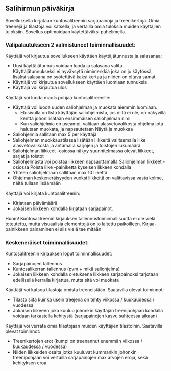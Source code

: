 ## Salihirmun päiväkirja
Sovelluksella kirjataan kuntosalitreenin sarjapainoja ja treenikertoja. Omia treenejä ja tilastoja voi katsella, ja vertailla omia tuloksia muiden käyttäjien tuloksiin. Sovellus optimoidaan käytettäväksi puhelimella.


### Välipalautukseen 2 valmistuneet toiminnallisuudet:

Käyttäjä voi kirjautua sovellukseen käyttäen käyttäjätunnusta ja salasanaa:
- Uusi käyttäjätunnus voidaan luoda ja salasana valita. Käyttäjätunnukseksi ei hyväksytä nimimerkkiä joka on jo käytössä, lisäksi salasana on syötettävä kaksi kertaa ja niiden on oltava samat
- Käyttäjä voi kirjautua sovellukseen käyttäen luomiaan tunnuksia
- Käyttäjä voi kirjautua ulos


Käyttäjä voi luoda max 5 pohjaa kuntosalitreenille:
- Käyttäjä voi luoda uuden saliohjelman ja muokata aiemmin luomiaan.
    - Etusivulla on lista käyttäjän saliohjelmista, jos niitä ei ole, on näkyvillä kenttä johon lisätään ensimmäisen saliohjelman nimi
    - Kun saliohjelmia on useampi, valitaan alasvetovalikosta ohjelma jota halutaan muokata, ja napsautetaan Näytä ja muokkaa
- Saliohjelmia sallitaan max 5 per käyttäjä
- Saliohjelman muokkaustilassa lisätään liikkeitä valitsemalla liike alasvetovalikosta ja antamalla sarjojen ja toistojen lukumäärä
- Saliohjelman liikkeet -osiossa näkyy suunnitelmassa olevat liikkeet, sarjat ja toistot
- Saliohjelmasta voi poistaa liikkeen napsauttamalla Saliohjelman liikkeet -osiossa Poista liike -painiketta kyseisen likkeen kohdalla
- Yhteen saliohjelmaan sallitaan max 10 liikettä
- Ohjelman keskeneräisyyden vuoksi liikkeitä on valittavissa vasta kolme, näitä tullaan lisäämään


Käyttäjä voi kirjata kuntosalitreenin:
- Kirjataan päivämäärä
- Jokaisen liikkeen kohdalla kirjataan sarjapainot.

Huom! Kuntosalitreenin kirjauksen tallennustoiminnallisuutta ei ole vielä toteutettu, mutta visuaalisia elementtejä on jo laitettu paikoilleen. Kirjaa-painikkeen painaminen ei siis vielä tee mitään.


### Keskeneräiset toiminnallisuudet:

Kuntosalitreenin kirjauksen loput toiminnallisuudet:
- Sarjapainojen tallennus
- Kuntosalikerran tallennus (pvm + mikä saliohjelma)
- Jokaisen liikkeen kohdalla oletuksena liikkeen sarjapainoksi tarjotaan edellisellä kerralla kirjattua, mutta sitä voi muokata


Käyttäjä voi katsoa tilastoja omista treeneistään. Saatavilla olevat toiminnot:
- Tilasto siitä kuinka usein treejenä on tehty viikossa / kuukaudessa / vuodessa
- Jokaisen liikeeen joka kuuluu johonkin käyttäjän treenipohjaan kohdalla voidaan tarkastella kehitystä (sarjapainojen kasvu suhteessa aikaan)


Käyttäjä voi verrata omia tilastojaan muiden käyttäjien tilastoihin. Saatavilla olevat toiminnot:
- Treenikertojen erot (kumpi on treenannut enemmän viikossa / kuukaudessa / vuodessa)
- Niiden liikkeiden osalta jotka kuuluvat kummankin johonkin treenipohjaan voi vertailla sarjapainojen max arvojen eroja, sekä kehityksen eroa
